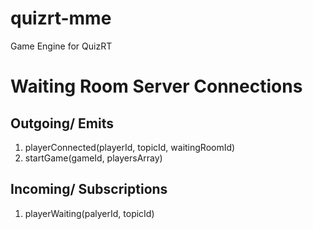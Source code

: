 # quizrt-mme
Game Engine for QuizRT

# Waiting Room Server Connections 
## Outgoing/ Emits  
1) playerConnected(playerId, topicId, waitingRoomId)
2) startGame(gameId, playersArray)

## Incoming/ Subscriptions
1) playerWaiting(palyerId, topicId)
